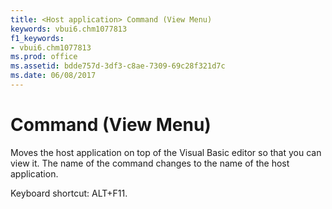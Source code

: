 ```yaml
---
title: <Host application> Command (View Menu)
keywords: vbui6.chm1077813
f1_keywords:
- vbui6.chm1077813
ms.prod: office
ms.assetid: bdde757d-3df3-c8ae-7309-69c28f321d7c
ms.date: 06/08/2017
---
```



# <Host application> Command (View Menu)

Moves the host application on top of the Visual Basic editor so that you can view it. The name of the command changes to the name of the host application.

Keyboard shortcut: ALT+F11.

